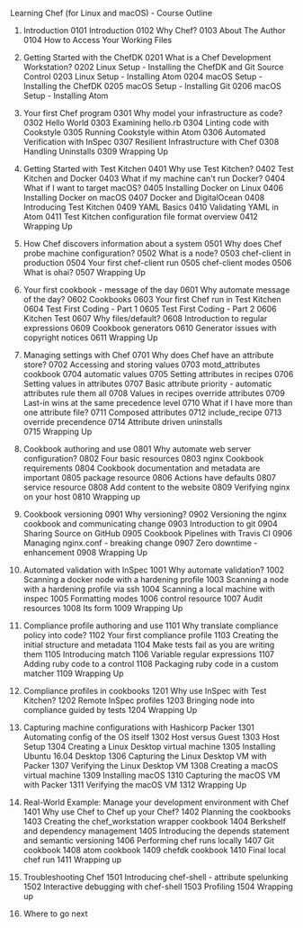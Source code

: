 Learning Chef (for Linux and macOS) - Course Outline

01. Introduction
  0101 Introduction
  0102 Why Chef?
  0103 About The Author
  0104 How to Access Your Working Files

02. Getting Started with the ChefDK
  0201 What is a Chef Development Workstation?
  0202 Linux Setup - Installing the ChefDK and Git Source Control
  0203 Linux Setup - Installing Atom
  0204 macOS Setup - Installing the ChefDK
  0205 macOS Setup - Installing Git
  0206 macOS Setup - Installing Atom

03. Your first Chef program
  0301 Why model your infrastructure as code?
  0302 Hello World
  0303 Examining hello.rb
  0304 Linting code with Cookstyle
  0305 Running Cookstyle within Atom
  0306 Automated Verification with InSpec
  0307 Resilient Infrastructure with Chef
  0308 Handling Uninstalls
  0309 Wrapping Up

04. Getting Started with Test Kitchen
  0401 Why use Test Kitchen?
  0402 Test Kitchen and Docker
  0403 What if my machine can't run Docker?
  0404 What if I want to target macOS?
  0405 Installing Docker on Linux
  0406 Installing Docker on macOS
  0407 Docker and DigitalOcean
  0408 Introducing Test Kitchen
  0409 YAML Basics
  0410 Validating YAML in Atom
  0411 Test Kitchen configuration file format overview
  0412 Wrapping Up

05. How Chef discovers information about a system
  0501 Why does Chef probe machine configuration?
  0502 What is a node?
  0503 chef-client in production
  0504 Your first chef-client run
  0505 chef-client modes
  0506 What is ohai?
  0507 Wrapping Up

06. Your first cookbook - message of the day
  0601 Why automate message of the day?
  0602 Cookbooks
  0603 Your first Chef run in Test Kitchen
  0604 Test First Coding - Part 1
  0605 Test First Coding - Part 2
  0606 Kitchen Test
  0607 Why files/default?
  0608 Introduction to regular expressions
  0609 Cookbook generators
  0610 Generator issues with copyright notices
  0611 Wrapping Up

07. Managing settings with Chef
  0701 Why does Chef have an attribute store?
  0702 Accessing and storing values
  0703 motd_attributes cookbook
  0704 automatic values
  0705 Setting attributes in recipes
  0706 Setting values in attributes
  0707 Basic attribute priority - automatic attributes rule them all
  0708 Values in recipes override attributes
  0709 Last-in wins at the same precedence level
  0710 What if I have more than one attribute file?
  0711 Composed attributes
  0712 include_recipe
  0713 override precendence
  0714 Attribute driven uninstalls  
  0715 Wrapping Up

08. Cookbook authoring and use
  0801 Why automate web server configuration?
  0802 Four basic resources
  0803 nginx Cookbook requirements
  0804 Cookbook documentation and metadata are important
  0805 package resource
  0806 Actions have defaults
  0807 service resource
  0808 Add content to the website
  0809 Verifying nginx on your host
  0810 Wrapping up

09. Cookbook versioning
  0901 Why versioning?
  0902 Versioning the nginx cookbook and communicating change
  0903 Introduction to git
  0904 Sharing Source on GitHub
  0905 Cookbook Pipelines with Travis CI
  0906 Managing nginx.conf - breaking change
  0907 Zero downtime - enhancement
  0908 Wrapping Up

10. Automated validation with InSpec
  1001 Why automate validation?
  1002 Scanning a docker node with a hardening profile
  1003 Scanning a node with a hardening profile via ssh
  1004 Scanning a local machine with inspec
  1005 Formatting modes
  1006 control resource
  1007 Audit resources
  1008 Its form
  1009 Wrapping Up

11. Compliance profile authoring and use
  1101 Why translate compliance policy into code?
  1102 Your first compliance profile
  1103 Creating the initial structure and metadata
  1104 Make tests fail as you are writing them
  1105 Introducing match
  1106 Variable regular expressions
  1107 Adding ruby code to a control
  1108 Packaging ruby code in a custom matcher
  1109 Wrapping Up

12. Compliance profiles in cookbooks
  1201 Why use InSpec with Test Kitchen?
  1202 Remote InSpec profiles
  1203 Bringing node into compliance guided by tests
  1204 Wrapping Up

13. Capturing machine configurations with Hashicorp Packer
  1301 Automating config of the OS itself
  1302 Host versus Guest
  1303 Host Setup
  1304 Creating a Linux Desktop virtual machine
  1305 Installing Ubuntu 16.04 Desktop
  1306 Capturing the Linux Desktop VM with Packer
  1307 Verifying the Linux Desktop VM
  1308 Creating a macOS virtual machine
  1309 Installing macOS
  1310 Capturing the macOS VM with Packer
  1311 Verifying the macOS VM
  1312 Wrapping Up

14. Real-World Example: Manage your development environment with Chef
  1401 Why use Chef to Chef up your Chef?
  1402 Planning the cookbooks
  1403 Creating the chef_workstation wrapper cookbook
  1404 Berkshelf and dependency management
  1405 Introducing the depends statement and semantic versioning
  1406 Performing chef runs locally
  1407 Git cookbook
  1408 atom cookbook
  1409 chefdk cookbook
  1410 Final local chef run
  1411 Wrapping up

15. Troubleshooting Chef
  1501 Introducing chef-shell - attribute spelunking
  1502 Interactive debugging with chef-shell
  1503 Profiling
  1504 Wrapping up

16. Where to go next
